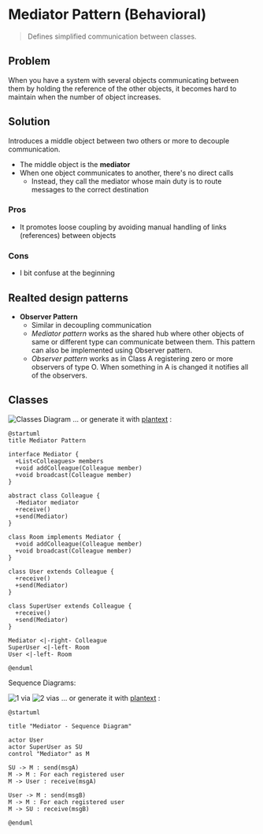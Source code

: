 # Mediator Pattern (Behavioral)
>Defines simplified communication between classes.

## Problem
When you have a system with several objects communicating between them by holding the reference of the other objects, it becomes hard to maintain when the number of object increases.

## Solution
Introduces a middle object between two others or more to decouple communication.
- The middle object is the **mediator**
- When one object communicates to another, there's no direct calls
   - Instead, they call the mediator whose main duty is to route messages to the correct destination

### Pros
- It promotes loose coupling by avoiding manual handling of links (references) between objects

### Cons
- I bit confuse at the beginning

## Realted design patterns
- **Observer Pattern**
  - Similar in decoupling communication
  - _Mediator pattern_ works as the shared hub where other objects of same or different type can communicate between them.  This pattern can also be implemented using Observer pattern.
  - _Observer pattern_ works as in Class A registering zero or more observers of type O. When something in A is changed it notifies all of the observers.

## Classes
![Classes Diagram](http://i.imgur.com/LO6Ad6a.png)
... or generate it with [plantext](https://www.planttext.com/) :
```
@startuml
title Mediator Pattern

interface Mediator {
  +List<Colleagues> members 
  +void addColleague(Colleague member)
  +void broadcast(Colleague member)
}

abstract class Colleague {
  -Mediator mediator
  +receive()
  +send(Mediator)
}

class Room implements Mediator {
  +void addColleague(Colleague member)
  +void broadcast(Colleague member)
}

class User extends Colleague {
  +receive()
  +send(Mediator)
}

class SuperUser extends Colleague {
  +receive()
  +send(Mediator)
}

Mediator <|-right- Colleague
SuperUser <|-left- Room
User <|-left- Room

@enduml
```

Sequence Diagrams:

![1 via](http://i.imgur.com/C8XQoZw.png)
![2 vias](http://i.imgur.com/cpYuWv9.png)
... or generate it with [plantext](https://www.planttext.com/) :
```
@startuml

title "Mediator - Sequence Diagram"

actor User
actor SuperUser as SU
control "Mediator" as M

SU -> M : send(msgA)
M -> M : For each registered user
M -> User : receive(msgA)

User -> M : send(msgB)
M -> M : For each registered user
M -> SU : receive(msgB)

@enduml
```

